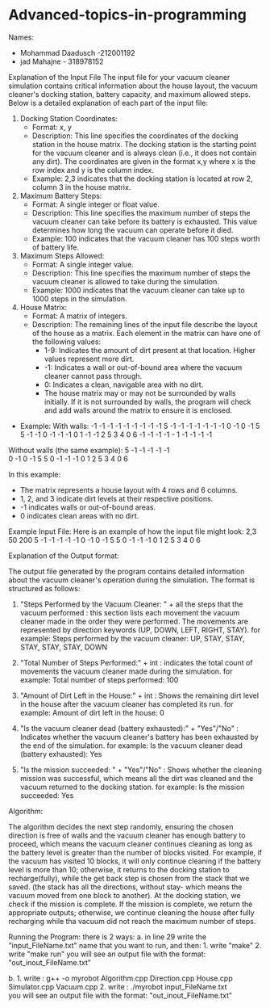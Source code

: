 # Advanced-topics-in-programming

Names:
- Mohammad Daadusch -212001192
- jad Mahajne - 318978152

Explanation of the Input File
The input file for your vacuum cleaner simulation contains critical information about the house layout, the vacuum cleaner's docking station, battery capacity, and maximum allowed steps. Below is a detailed explanation of each part of the input file:
1.	Docking Station Coordinates:
    -	Format: x, y
    -	Description: This line specifies the coordinates of the docking station in the house matrix. The docking station is the starting point for the vacuum cleaner and is always clean (i.e., it does not contain any dirt). The coordinates are given in the format x,y where x is the row index and y is the column index.
    -	Example: 2,3 indicates that the docking station is located at row 2, column 3 in the house matrix.
2.	Maximum Battery Steps:
    -	Format: A single integer or float value.
    -	Description: This line specifies the maximum number of steps the vacuum cleaner can take before its battery is exhausted. This value determines how long the vacuum can operate before it died.
    -	Example: 100 indicates that the vacuum cleaner has 100 steps worth of battery life.
3.	Maximum Steps Allowed:
    -	Format: A single integer value.
    -	Description: This line specifies the maximum number of steps the vacuum cleaner is allowed to take during the simulation. 
    -	Example: 1000 indicates that the vacuum cleaner can take up to 1000 steps in the simulation.
4.	House Matrix:
    -	Format: A matrix of integers.
    -  	Description: The remaining lines of the input file describe the layout of the house as a matrix. Each element in the matrix can have one of the following values:
        -	1-9: Indicates the amount of dirt present at that location. Higher values represent more dirt.
        -   -1: Indicates a wall or out-of-bound area where the vacuum cleaner cannot pass through.
        -	0: Indicates a clean, navigable area with no dirt.
        -	The house matrix may or may not be surrounded by walls initially. If it is not surrounded by walls, the program will check and add walls around the matrix to ensure it is enclosed.


*	Example:
With walls:
-1  -1   -1   -1   -1   -1  -1  -1
-1   5   -1   -1   -1   -1  -1  -1
-1   0   -1    0   -1    5   5  -1
-1   0   -1   -1   -1    0   1  -1
-1   2    5    3    4    0   6  -1
-1  -1   -1  - 1   -1   -1  -1  -1

Without walls (the same example):
5  -1  -1  -1 -1  -1              
0  -1   0  -1  5   5 
0  -1  -1  -1  0   1 
2   5   3   4  0   6

In this example:
-	The matrix represents a house layout with 4 rows and 6 columns.
-	1, 2, and 3 indicate dirt levels at their respective positions.
-	-1 indicates walls or out-of-bound areas.
-	0 indicates clean areas with no dirt.

Example Input File:
Here is an example of how the input file might look:
2,3
50
200
5  -1  -1  -1  -1  -1
0  -1   0  -1   5   5
0  -1  -1  -1   0   1
2   5   3   4   0   6

Explanation of the Output format:

The output file generated by the program contains detailed information about the vacuum cleaner's operation during the simulation. The format is structured as follows:

1. "Steps Performed by the Vacuum Cleaner: " + all the steps that the vacuum performed  : this section lists each movement the vacuum cleaner made in the order they were performed. The movements are represented by direction keywords (UP, DOWN, LEFT, RIGHT, STAY).
    for example:
         Steps performed by the vacuum cleaner: UP, STAY, STAY, STAY, STAY, STAY, DOWN

2. "Total Number of Steps Performed:" + int : indicates the total count of movements the vacuum cleaner made during the simulation.
    for example:
        Total number of steps performed: 100

3. "Amount of Dirt Left in the House:" + int : Shows the remaining dirt level in the house after the vacuum cleaner has completed its run.
    for example: 
        Amount of dirt left in the house: 0

4. "Is the vacuum cleaner dead (battery exhausted):" + "Yes"/"No" : Indicates whether the vacuum cleaner's battery has been exhausted by the end of the simulation.
    for example:
        Is the vacuum cleaner dead (battery exhausted): Yes
5. "Is the mission succeeded: " + "Yes"/"No" : Shows whether the cleaning mission was successful, which means all the dirt was cleaned and the vacuum returned to the docking station.
    for example: 
        Is the mission succeeded: Yes 

Algorithm:

The algorithm decides the next step randomly, ensuring the chosen direction is free of walls and the vacuum cleaner has enough battery to proceed, which means the vacuum cleaner continues cleaning as long as the battery level is greater than the number of blocks visited. For example, if the vacuum has visited 10 blocks, it will only continue cleaning if the battery level is more than 10; otherwise, it returns to the docking station to recharge(fully), while the get back step is chosen from the stack that we saved. (the stack has all the directions, without stay- which means the vacuum moved from one block to another).
At the docking station, we check if the mission is complete. If the mission is complete, we return the appropriate outputs; otherwise, we continue cleaning the house after fully recharging while tha vacuum did not reach the maximum number of steps.

Running the Program:
there is 2 ways:
  a.  in line 29 write the "input_FileName.txt" name that you want to run, and then:
      1. write "make"
      2. write "make run"
      you will see an output file with the format: "out_inout_FileName.txt"
  
  b. 
    1. write : g++ -o myrobot Algorithm.cpp Direction.cpp House.cpp Simulator.cpp Vacuum.cpp
    2. write : ./myrobot input_FileName.txt   
    you will see an output file with the format: "out_inout_FileName.txt"



